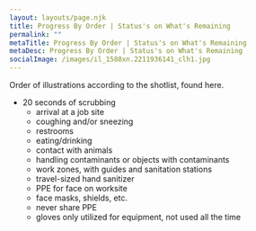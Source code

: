 ```yaml
---
layout: layouts/page.njk
title: Progress By Order | Status's on What's Remaining
permalink: ""
metaTitle: Progress By Order | Status's on What's Remaining
metaDesc: Progress By Order | Status's on What's Remaining
socialImage: /images/il_1588xn.2211936141_clh1.jpg
---
```

Order of illustrations according to the shotlist, found here.

* 20 seconds of scrubbing
  * arrival at a job site
  * coughing and/or sneezing
  * restrooms
  * eating/drinking
  * contact with animals
  * handling contaminants or objects with contaminants
  * work zones, with guides and sanitation stations
  * travel-sized hand sanitizer
  * PPE for face on worksite
  * face masks, shields, etc.
  * never share PPE
  * gloves only utilized for equipment, not used all the time